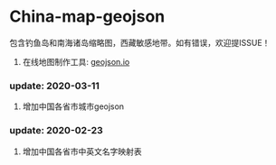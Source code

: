 # China-map-geojson
包含钓鱼岛和南海诸岛缩略图，西藏敏感地带。如有错误，欢迎提ISSUE！

1. 在线地图制作工具: [geojson.io](http://geojson.io/)

### update: 2020-03-11

1. 增加中国各省市城市geojson

### update: 2020-02-23

1. 增加中国各省市中英文名字映射表
